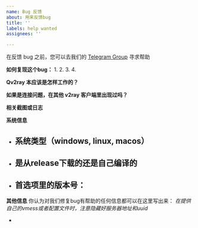 ```yaml
---
name: Bug 反馈
about: 用来反馈bug
title: ''
labels: help wanted
assignees: ''

---
```


在反馈 bug 之前，您可以去我们的 [Telegram Group](https://t.me/qv2ray) 寻求帮助


**如何复现这个bug：**
1. 
2. 
3. 
4. 

**Qv2ray 本应该是怎样工作的？**



**如果是连接问题，在其他 v2ray 客户端里出现过吗？** 



**相关截图或日志**



**系统信息**
 - 系统类型（windows, linux, macos）
    - 
 - 是从release下载的还是自己编译的
    - 
 - 首选项里的版本号：
    - 

**其他信息**
你认为对我们修复bug有帮助的任何信息都可以在这里写出来：
*在提供自己的vmess或者配置文件时，注意隐藏好服务器地址和uuid*

-
